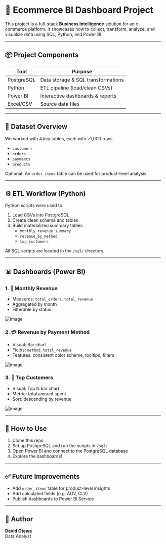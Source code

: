 # 🛒 Ecommerce BI Dashboard Project

This project is a full-stack **Business Intelligence** solution for an e-commerce platform. It showcases how to collect, transform, analyze, and visualize data using SQL, Python, and Power BI.

---

## 📦 Project Components

| Tool         | Purpose                           |
|--------------|-----------------------------------|
| PostgreSQL   | Data storage & SQL transformations |
| Python       | ETL pipeline (load/clean CSVs)    |
| Power BI     | Interactive dashboards & reports  |
| Excel/CSV    | Source data files                 |

---

## 📁 Dataset Overview

We worked with 4 key tables, each with >1,000 rows:

- `customers`
- `orders`
- `payments`
- `products`

Optional: An `order_items` table can be used for product-level analysis.

---

## ⚙️ ETL Workflow (Python)

Python scripts were used to:

1. Load CSVs into PostgreSQL
2. Create clean schema and tables
3. Build materialized summary tables:
   - `monthly_revenue_summary`
   - `revenue_by_method`
   - `top_customers`

All SQL scripts are located in the `/sql/` directory.

---

## 📊 Dashboards (Power BI)

### 1. 📆 Monthly Revenue

- Measures: `total_orders`, `total_revenue`
- Aggregated by month
- Filterable by status

![image](https://github.com/user-attachments/assets/f3fbd0ce-817e-42fd-be83-1b3482de4435)



### 2. 💳 Revenue by Payment Method

- Visual: Bar chart
- Fields: `method`, `total_revenue`
- Features: consistent color scheme, tooltips, filters

![image](https://github.com/user-attachments/assets/d66255e6-20fb-4bbe-8c0d-ac21e27f1287)



### 3. 👤 Top Customers

- Visual: Top N bar chart
- Metric: total amount spent
- Sort: descending by revenue

![image](https://github.com/user-attachments/assets/d7e66a0c-d2f3-4451-a831-8be7b2f9f1fe)


---

## 📌 How to Use

1. Clone this repo
2. Set up PostgreSQL and run the scripts in `/sql/`
3. Open Power BI and connect to the PostgreSQL database
4. Explore the dashboards!

---

## ✅ Future Improvements

- Add `order_items` table for product-level insights
- Add calculated fields (e.g. AOV, CLV)
- Publish dashboards to Power BI Service

---

## 🧠 Author

**David Otewa**  
Data Analyst


